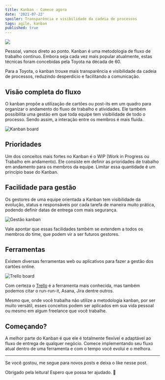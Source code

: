 ```yaml
---
title: Kanban - Comece agora
date: '2021-07-22'
spoiler: Transparência e visibilidade da cadeia de processos
tags: agile, kanban
published: true
---
```


![](https://firebasestorage.googleapis.com/v0/b/from-tatooine.appspot.com/o/kanban-comece-agora%2Fkanban-1.png?alt=media&token=8b758f73-52a0-43c6-a23d-e1bcfea2bfe5)

Pessoal, vamos direto ao ponto. Kanban é uma metodologia de fluxo de trabalho contínuo. Embora seja cada vez mais popular atualmente, estas técnicas foram concebidas pela Toyota na década de 60.

Para a Toyota, o kanban trouxe mais transparência e visibilidade da cadeia de processos, reduzindo desperdício e facilitando a comunicação.

## Visão completa do fluxo

O kanban propõe a utilização de cartões ou post-its em um quadro para organizar o andamento do fluxo de trabalho e atividades. Ele também possibilita uma gestão em que toda equipe tem visibilidade de todo o processo. Sendo assim, a interação entre os membros é mais fluída.

![Kanban board](https://firebasestorage.googleapis.com/v0/b/from-tatooine.appspot.com/o/kanban-comece-agora%2Fkanban-2.jpeg?alt=media&token=1fe146c2-5cde-4ac8-9cb7-5be1029be27b)

## Prioridades

Um dos conceitos mais fortes no Kanban é o WIP (Work in Progress ou Trabalho em andamento). Ele consiste em definir as prioridades de trabalho em andamento para os membros da equipe. Limitar essa quantidade é um princípio base do Kanban.

## Facilidade para gestão

Os gestores de uma equipe orientada a Kanban tem visibilidade da evolução, status e responsáveis por cada tarefa de maneira muito prática, podendo definir datas de entrega com mais segurança.

![Gestão kanban](https://firebasestorage.googleapis.com/v0/b/from-tatooine.appspot.com/o/kanban-comece-agora%2Fkanban-3.jpg?alt=media&token=7d472a62-c1ad-42a3-ad45-66136470c1d8)

Vale apontar que essas facilidades também se extendem a todos os membros do time, que podem vir a ser futuros gestores.

## Ferramentas

Existem diversas ferramentas web ou aplicativos para fazer a gestão dos cartões online.

![Trello board](https://firebasestorage.googleapis.com/v0/b/from-tatooine.appspot.com/o/kanban-comece-agora%2Fkanban-4.png?alt=media&token=6aab1626-2098-472a-8d39-c1bcc23f6173)

Com certeza o [Trello](https://trello.com) é a ferramenta mais conhecida, mas também podemos citar o run-run-it, Asana, Jira dentre outros.

Mesmo que, onde você trabalha não utilize a metodologia kanban, por ser muito versátil, esses conceitos podem ser aplicados em sua vida pessoal ou mesmo em algum freelance que você trabalhe.

## Começando?

A melhor parte do Kanban é que ele é totalmente flexível e adaptável ao fluxo de entrega de qualquer negócio. Comece implementando seu fluxo atual dentro de uma ferramenta e com o tempo você evolui e o melhora.

---

Se você gostou, me segue para novos posts e deixa o like nesse post.

Obrigado pela leitura! Espero que possa ter ajudado. 🚀
